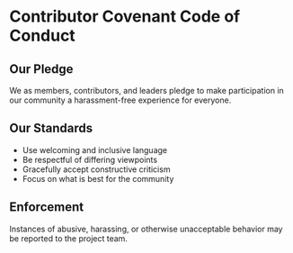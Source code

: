 # Contributor Covenant Code of Conduct

## Our Pledge

We as members, contributors, and leaders pledge to make participation in our community a harassment-free experience for everyone.

## Our Standards

- Use welcoming and inclusive language
- Be respectful of differing viewpoints
- Gracefully accept constructive criticism
- Focus on what is best for the community

## Enforcement

Instances of abusive, harassing, or otherwise unacceptable behavior may be reported to the project team.
